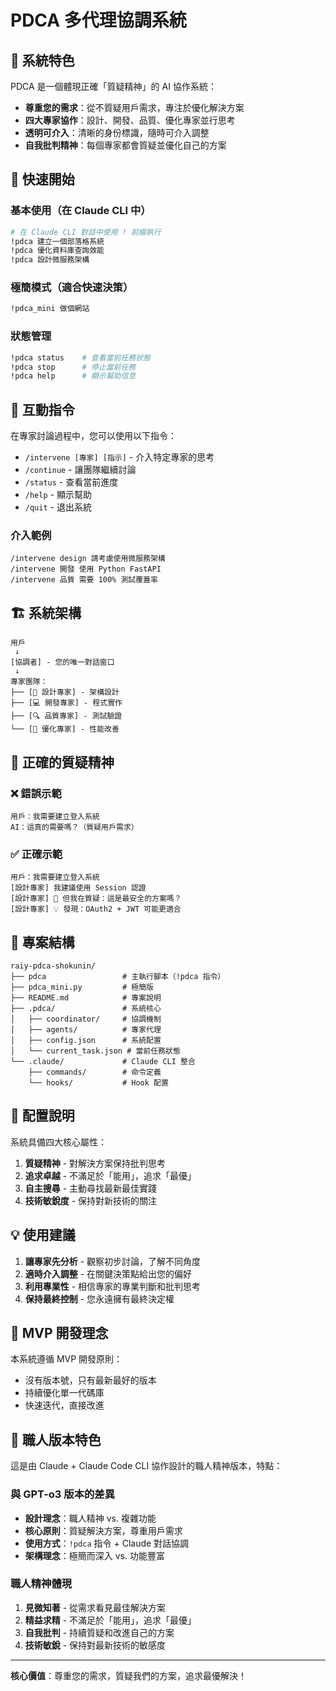 # PDCA 多代理協調系統

## 🎯 系統特色

PDCA 是一個體現正確「質疑精神」的 AI 協作系統：

- **尊重您的需求**：從不質疑用戶需求，專注於優化解決方案
- **四大專家協作**：設計、開發、品質、優化專家並行思考
- **透明可介入**：清晰的身份標識，隨時可介入調整
- **自我批判精神**：每個專家都會質疑並優化自己的方案

## 🚀 快速開始

### 基本使用（在 Claude CLI 中）

```bash
# 在 Claude CLI 對話中使用 ! 前綴執行
!pdca 建立一個部落格系統
!pdca 優化資料庫查詢效能
!pdca 設計微服務架構
```

### 極簡模式（適合快速決策）

```bash
!pdca_mini 做個網站
```

### 狀態管理

```bash
!pdca status    # 查看當前任務狀態
!pdca stop      # 停止當前任務
!pdca help      # 顯示幫助信息
```

## 💬 互動指令

在專家討論過程中，您可以使用以下指令：

- `/intervene [專家] [指示]` - 介入特定專家的思考
- `/continue` - 讓團隊繼續討論
- `/status` - 查看當前進度
- `/help` - 顯示幫助
- `/quit` - 退出系統

### 介入範例

```
/intervene design 請考慮使用微服務架構
/intervene 開發 使用 Python FastAPI
/intervene 品質 需要 100% 測試覆蓋率
```

## 🏗️ 系統架構

```
用戶
 ↓
[協調者] - 您的唯一對話窗口
 ↓
專家團隊：
├── [🎨 設計專家] - 架構設計
├── [💻 開發專家] - 程式實作
├── [🔍 品質專家] - 測試驗證
└── [🚀 優化專家] - 性能改善
```

## 🤔 正確的質疑精神

### ❌ 錯誤示範
```
用戶：我需要建立登入系統
AI：這真的需要嗎？（質疑用戶需求）
```

### ✅ 正確示範
```
用戶：我需要建立登入系統
[設計專家] 我建議使用 Session 認證
[設計專家] 🤔 但我在質疑：這是最安全的方案嗎？
[設計專家] 💡 發現：OAuth2 + JWT 可能更適合
```

## 📁 專案結構

```
raiy-pdca-shokunin/
├── pdca                 # 主執行腳本（!pdca 指令）
├── pdca_mini.py         # 極簡版
├── README.md            # 專案說明
├── .pdca/               # 系統核心
│   ├── coordinator/     # 協調機制
│   ├── agents/          # 專家代理
│   ├── config.json      # 系統配置
│   └── current_task.json # 當前任務狀態
└── .claude/             # Claude CLI 整合
    ├── commands/        # 命令定義
    └── hooks/           # Hook 配置
```

## 🔧 配置說明

系統具備四大核心屬性：

1. **質疑精神** - 對解決方案保持批判思考
2. **追求卓越** - 不滿足於「能用」，追求「最優」
3. **自主搜尋** - 主動尋找最新最佳實踐
4. **技術敏銳度** - 保持對新技術的關注

## 💡 使用建議

1. **讓專家先分析** - 觀察初步討論，了解不同角度
2. **適時介入調整** - 在關鍵決策點給出您的偏好
3. **利用專業性** - 相信專家的專業判斷和批判思考
4. **保持最終控制** - 您永遠擁有最終決定權

## 🎯 MVP 開發理念

本系統遵循 MVP 開發原則：
- 沒有版本號，只有最新最好的版本
- 持續優化單一代碼庫
- 快速迭代，直接改進

## 🌟 職人版本特色

這是由 Claude + Claude Code CLI 協作設計的職人精神版本，特點：

### 與 GPT-o3 版本的差異
- **設計理念**：職人精神 vs. 複雜功能
- **核心原則**：質疑解決方案，尊重用戶需求
- **使用方式**：`!pdca` 指令 + Claude 對話協調
- **架構理念**：極簡而深入 vs. 功能豐富

### 職人精神體現
1. **見微知著** - 從需求看見最佳解決方案
2. **精益求精** - 不滿足於「能用」，追求「最優」
3. **自我批判** - 持續質疑和改進自己的方案
4. **技術敏銳** - 保持對最新技術的敏感度

---

**核心價值**：尊重您的需求，質疑我們的方案，追求最優解決！